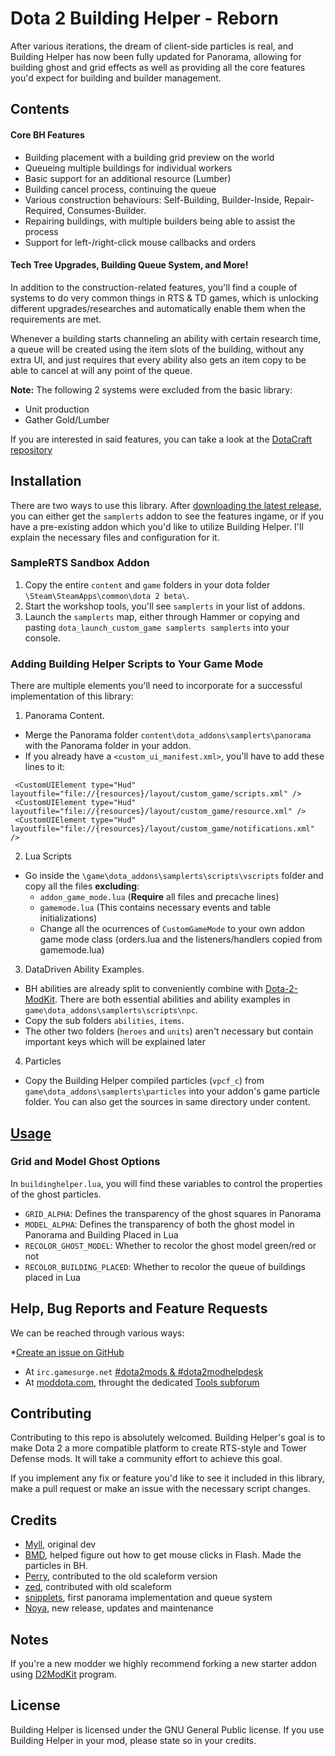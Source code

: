 # Dota 2 Building Helper - Reborn

After various iterations, the dream of client-side particles is real, and Building Helper has now been fully updated for Panorama, allowing for building ghost and grid effects as well as providing all the core features you'd expect for building and builder management.

## Contents

#### Core BH Features

* Building placement with a building grid preview on the world
* Queueing multiple buildings for individual workers
* Basic support for an additional resource (Lumber)
* Building cancel process, continuing the queue
* Various construction behaviours: Self-Building, Builder-Inside, Repair-Required, Consumes-Builder.
* Repairing buildings, with multiple builders being able to assist the process
* Support for left-/right-click mouse callbacks and orders

#### Tech Tree Upgrades, Building Queue System, and More!

In addition to the construction-related features, you'll find a couple of systems to do very common things in RTS & TD games, which is unlocking different upgrades/researches and automatically enable them when the requirements are met. 

Whenever a building starts channeling an ability with certain research time, a queue will be created using the item slots of the building, without any extra UI, and just requires that every ability also gets an item copy to be able to cancel at will any point of the queue.

**Note:** The following 2 systems were excluded from the basic library:
- Unit production
- Gather Gold/Lumber

If you are interested in said features, you can take a look at the [DotaCraft repository](https://github.com/MNoya/DotaCraft)

## Installation

There are two ways to use this library. After [downloading the latest release](https://github.com/stephenfournier/Dota-2-Building-Helper/releases), you can either get the `samplerts` addon to see the features ingame, or if you have a pre-existing addon which you'd like to utilize Building Helper. I'll explain the necessary files and configuration for it.

### SampleRTS Sandbox Addon

1. Copy the entire `content` and `game` folders in your dota folder `\Steam\SteamApps\common\dota 2 beta\`.
2. Start the workshop tools, you'll see `samplerts` in your list of addons.
3. Launch the `samplerts` map, either through Hammer or copying and pasting `dota_launch_custom_game samplerts samplerts` into your console.

### Adding Building Helper Scripts to Your Game Mode

There are multiple elements you'll need to incorporate for a successful implementation of this library: 

1. Panorama Content.
  - Merge the Panorama folder `content\dota_addons\samplerts\panorama` with the Panorama folder in your addon.
  - If you already have a `<custom_ui_manifest.xml>`, you'll have to add these lines to it:
  ```
   <CustomUIElement type="Hud" 	layoutfile="file://{resources}/layout/custom_game/scripts.xml" />
   <CustomUIElement type="Hud"  layoutfile="file://{resources}/layout/custom_game/resource.xml" />
   <CustomUIElement type="Hud"  layoutfile="file://{resources}/layout/custom_game/notifications.xml" />
  ```

2. Lua Scripts
  - Go inside the `\game\dota_addons\samplerts\scripts\vscripts` folder and copy all the files **excluding**:
    - `addon_game_mode.lua` (**Require** all files and precache lines)
    - `gamemode.lua` (This contains necessary events and table initializations)
    - Change all the ocurrences of `CustomGameMode` to your own addon game mode class (orders.lua and the listeners/handlers copied from gamemode.lua)

3. DataDriven Ability Examples.
  - BH abilities are already split to conveniently combine with [Dota-2-ModKit](https://github.com/stephenfournier/Dota-2-ModKit). There are both essential abilities and ability examples in `game\dota_addons\samplerts\scripts\npc`. 
  - Copy the sub folders `abilities`, `items`. 
  - The other two folders (`heroes` and `units`) aren't necessary but contain important keys which will be explained later
  
4. Particles
  - Copy the Building Helper compiled particles (`vpcf_c`) from `game\dota_addons\samplerts\particles` into your addon's game particle folder. You can also get the sources in same directory under content.
 

## [Usage](https://github.com/stephenfournier/Dota-2-Building-Helper/wiki)

### Grid and Model Ghost Options

In `buildinghelper.lua`, you will find these variables to control the properties of the ghost particles.

* `GRID_ALPHA`: Defines the transparency of the ghost squares in Panorama
* `MODEL_ALPHA`: Defines the transparency of both the ghost model in Panorama and Building Placed in Lua
* `RECOLOR_GHOST_MODEL`: Whether to recolor the ghost model green/red or not
* `RECOLOR_BUILDING_PLACED`: Whether to recolor the queue of buildings placed in Lua
  
## Help, Bug Reports and Feature Requests

We can be reached through various ways:

*[Create an issue on GitHub](https://github.com/Myll/Dota-2-Building-Helper/issues/new)
* At `irc.gamesurge.net` [#dota2mods & #dota2modhelpdesk](https://kiwiirc.com/client/irc.gamesurge.net/?#dota2mods,#dota2modhelpdesk)
* At [moddota.com](https://moddota.com/forums/), throught the dedicated [Tools subforum](https://moddota.com/forums/categories/tools)

## Contributing

Contributing to this repo is absolutely welcomed. Building Helper's goal is to make Dota 2 a more compatible platform to create RTS-style and Tower Defense mods. It will take a community effort to achieve this goal.

If you implement any fix or feature you'd like to see it included in this library, make a pull request or make an issue with the necessary script changes.

## Credits

* [Myll](https://github.com/stephenfournier), original dev
* [BMD](https://github.com/bmddota), helped figure out how to get mouse clicks in Flash. Made the particles in BH.
* [Perry](https://github.com/perryvw), contributed to the old scaleform version
* [zed](https://github.com/zedor), contributed with old scaleform
* [snipplets](https://github.com/snipplets/), first panorama implementation and queue system
* [Noya](https://github.com/MNoya), new release, updates and maintenance

## Notes

If you're a new modder we highly recommend forking a new starter addon using [D2ModKit](https://github.com/Myll/Dota-2-ModKit) program.

## License

Building Helper is licensed under the GNU General Public license. If you use Building Helper in your mod, please state so in your credits.
